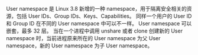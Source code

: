 User namespace 是 Linux 3.8 新增的一种 namespace，用于隔离安全相关的资源，包括 User IDs、Group IDs、Keys、Capabilities。
同样一个用户的 User ID 和 Group ID 在不同的 User namespace 中可以不一样。
User namespace 可以嵌套，最多 32 层。
当在一个进程中调用 unshare 或者 clone 创建新的 User namespace 时，当前进程原来所在的 User namespace 为父 User namespace，新的 User namespace 为子 User namespace。

